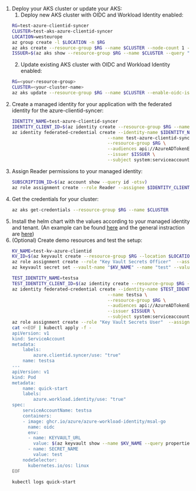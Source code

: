 1. Deploy your AKS cluster or update your AKS:
    1. Deploy new AKS cluster with OIDC and Workload Identity enabled:
    ```bash
    RG=test-azure-clientid-syncer
    CLUSTER=test-aks-azure-clientid-syncer
    LOCATION=westeurope
    az group create -l $LOCATION -n $RG
    az aks create --resource-group $RG --name $CLUSTER --node-count 1 --enable-oidc-issuer --enable-workload-identity
    ISSUER=$(az aks show --resource-group $RG --name $CLUSTER --query "oidcIssuerProfile.issuerUrl" -otsv)
    ```
    2. Update existing AKS cluster with OIDC and Workload Identity enabled:
    ```bash
    RG=<your-resource-group>
    CLUSTER=<your-cluster-name>
    az aks update --resource-group $RG --name $CLUSTER --enable-oidc-issuer --enable-workload-identity
    ```
2. Create a managed identity for your application with the federated identity for the azure-clientid-syncer:
    ```bash
    IDENTITY_NAME=test-azure-clientid-syncer
    IDENTITY_CLIENT_ID=$(az identity create --resource-group $RG --name $IDENTITY_NAME --query clientId -otsv)
    az identity federated-credential create --identity-name $IDENTITY_NAME \
                                        --name test-azure-clientid-syncer \
                                        --resource-group $RG \
                                        --audiences api://AzureADTokenExchange \
                                        --issuer $ISSUER \
                                        --subject system:serviceaccount:azure-clientid-syncer-system:azure-clientid-syncer-webhook-admin
    ```
3. Assign Reader permissions to your managed identity:
    ```bash
    SUBSCRIPTION_ID=$(az account show --query id -otsv)
    az role assignment create --role Reader --assignee $IDENTITY_CLIENT_ID --scope subscriptions/$SUBSCRIPTION_ID
    ```
4. Get the credentials for your cluster:
    ```bash
    az aks get-credentials --resource-group $RG --name $CLUSTER
    ```
5. Install the helm chart with the values according to your managed identity and tenant. (An example can be found [here](example-values.yaml) and the general instraction are [here](../README.md#installation))
6. (Optional) Create demo resources and test the setup:
    ```bash
    KV_NAME=test-kv-azure-clientid
    KV_ID=$(az keyvault create --resource-group $RG --location $LOCATION --name $KV_NAME --enable-rbac-authorization true --query id -otsv)
    az role assignment create --role "Key Vault Secrets Officer"  --assignee $(az ad signed-in-user show --query id -otsv) --scope "$KV_ID"
    az keyvault secret set --vault-name "$KV_NAME" --name "test" --value 'Hello!'

    TEST_IDENTITY_NAME=testsa
    TEST_IDENTITY_CLIENT_ID=$(az identity create --resource-group $RG --name $TEST_IDENTITY_NAME --query clientId -otsv)
    az identity federated-credential create --identity-name $TEST_IDENTITY_NAME \
                                        --name testsa \
                                        --resource-group $RG \
                                        --audiences api://AzureADTokenExchange \
                                        --issuer $ISSUER \
                                        --subject system:serviceaccount:default:testsa
    az role assignment create --role "Key Vault Secrets User"  --assignee $TEST_IDENTITY_CLIENT_ID --scope "$KV_ID"
    cat <<EOF | kubectl apply -f -
    apiVersion: v1
    kind: ServiceAccount
    metadata:
        labels:
            azure.clientid.syncer/use: "true"
        name: testsa
    ---
    apiVersion: v1
    kind: Pod
    metadata:
        name: quick-start
        labels:
            azure.workload.identity/use: "true"
    spec:
        serviceAccountName: testsa
        containers:
        - image: ghcr.io/azure/azure-workload-identity/msal-go
          name: oidc
          env:
          - name: KEYVAULT_URL
            value: $(az keyvault show --name $KV_NAME --query properties.vaultUri -otsv)
          - name: SECRET_NAME
            value: test
        nodeSelector:
          kubernetes.io/os: linux
    EOF

    kubectl logs quick-start
    ```
